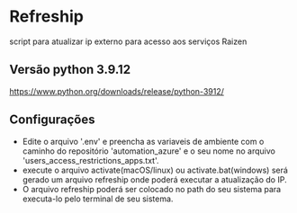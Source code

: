 # Refreship
script para atualizar ip externo para acesso aos serviços Raizen

## Versão python 3.9.12

https://www.python.org/downloads/release/python-3912/

## Configurações

* Edite o arquivo '.env' e preencha as variaveis de ambiente com o caminho do repositório 'automation_azure' e o seu nome no arquivo 'users_access_restrictions_apps.txt'.
* execute o arquivo activate(macOS/linux) ou activate.bat(windows) será gerado um arquivo refreship onde poderá executar a atualização do IP.
* O arquivo refreship poderá ser colocado no path do seu sistema para executa-lo pelo terminal de seu sistema.
